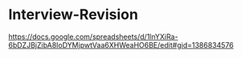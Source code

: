 # Interview-Revision

https://docs.google.com/spreadsheets/d/1lnYXiRa-6bDZJBjZibA8IoDYMjpwtVaa6XHWeaHO6BE/edit#gid=1386834576
